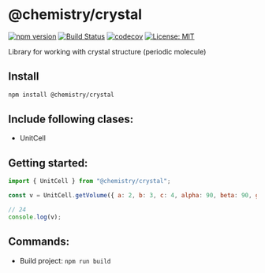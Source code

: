 # @chemistry/crystal

[![npm version](https://badge.fury.io/js/%40chemistry%2Fcrystal.svg)](https://badge.fury.io/js/%40chemistry%2Fcrystal)
[![Build Status](https://travis-ci.com/chemistry/chem-js-lib.svg?branch=master)](https://travis-ci.org/chemistry/chem-js-lib)
[![codecov](https://codecov.io/gh/chemistry/chem-js-lib/branch/master/graph/badge.svg)](https://codecov.io/gh/chemistry/chem-js-lib)
[![License: MIT](https://img.shields.io/badge/License-MIT-yellow.svg)](https://opensource.org/licenses/MIT)

Library for working with crystal structure (periodic molecule)

## Install
```bash
npm install @chemistry/crystal
```

## Include following clases:
  * UnitCell

## Getting started:
```javascript
import { UnitCell } from "@chemistry/crystal";

const v = UnitCell.getVolume({ a: 2, b: 3, c: 4, alpha: 90, beta: 90, gamma: 90 });

// 24
console.log(v);
```

## Commands:
  * Build project: `npm run build`
